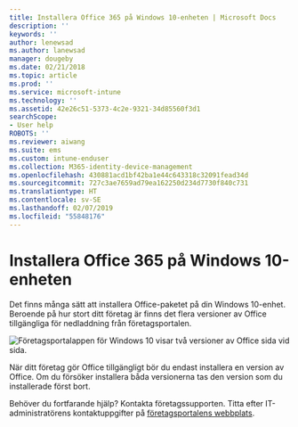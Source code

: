 ```yaml
---
title: Installera Office 365 på Windows 10-enheten | Microsoft Docs
description: ''
keywords: ''
author: lenewsad
ms.author: lanewsad
manager: dougeby
ms.date: 02/21/2018
ms.topic: article
ms.prod: ''
ms.service: microsoft-intune
ms.technology: ''
ms.assetid: 42e26c51-5373-4c2e-9321-34d85560f3d1
searchScope:
- User help
ROBOTS: ''
ms.reviewer: aiwang
ms.suite: ems
ms.custom: intune-enduser
ms.collection: M365-identity-device-management
ms.openlocfilehash: 430881acd1bf42ba1e44c643318c32091fead34d
ms.sourcegitcommit: 727c3ae7659ad79ea162250d234d7730f840c731
ms.translationtype: HT
ms.contentlocale: sv-SE
ms.lasthandoff: 02/07/2019
ms.locfileid: "55848176"
---
```

# <a name="installing-office-365-on-your-windows-10-device"></a>Installera Office 365 på Windows 10-enheten

Det finns många sätt att installera Office-paketet på din Windows 10-enhet. Beroende på hur stort ditt företag är finns det flera versioner av Office tillgängliga för nedladdning från företagsportalen.

![Företagsportalappen för Windows 10 visar två versioner av Office sida vid sida.](./media/multiple-office-installs-cp-win10.png)

När ditt företag gör Office tillgängligt bör du endast installera en version av Office. Om du försöker installera båda versionerna tas den version som du installerade först bort.

Behöver du fortfarande hjälp? Kontakta företagssupporten. Titta efter IT-administratörens kontaktuppgifter på [företagsportalens webbplats](https://go.microsoft.com/fwlink/?linkid=2010980).
